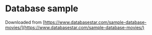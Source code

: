 # Database sample

Downloaded from [https://www.databasestar.com/sample-database-movies/](https://www.databasestar.com/sample-database-movies/)
